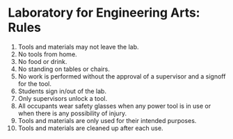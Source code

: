 # Laboratory for Engineering Arts: Rules

1. Tools and materials may not leave the lab.
1. No tools from home.
1. No food or drink.
1. No standing on tables or chairs.
1. No work is performed without the approval of a supervisor and a signoff for the tool.
1. Students sign in/out of the lab.
1. Only supervisors unlock a tool.
1. All occupants wear safety glasses when any power tool is in use or when there is any possibility of injury.
1. Tools and materials are only used for their intended purposes.
1. Tools and materials are cleaned up after each use.
